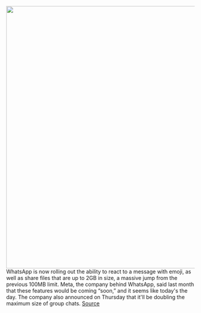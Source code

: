 <img src='https://cdn.vox-cdn.com/thumbor/wf3T_AJGJBqIC5Z09tbj-TYA_2I=/0x0:1920x1080/1200x800/filters:focal(807x387:1113x693)/cdn.vox-cdn.com/uploads/chorus_image/image/70837601/279173745_677070610232446_7949409774638306519_n.0.png' width='700px' /><br/>
WhatsApp is now rolling out the ability to react to a message with emoji, as well as share files that are up to 2GB in size, a massive jump from the previous 100MB limit. Meta, the company behind WhatsApp, said last month that these features would be coming “soon,” and it seems like today's the day. The company also announced on Thursday that it'll be doubling the maximum size of group chats.
<a href='https://www.theverge.com/2022/5/5/23059243/whatsapp-emoji-reaction-rollout-increased-file-size-groups'> Source <a/>